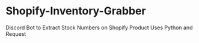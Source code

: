 # Shopify-Inventory-Grabber
Discord Bot to Extract Stock Numbers on Shopify Product
Uses Python and Request
